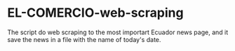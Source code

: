 # EL-COMERCIO-web-scraping

The script do web scraping to the most importart Ecuador news page, and it save the news in a file with the name of today's date.
